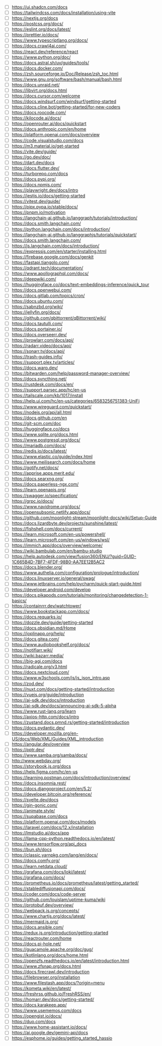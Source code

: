 - [ ] https://ui.shadcn.com/docs
- [ ] https://tailwindcss.com/docs/installation/using-vite
- [ ] https://nextjs.org/docs
- [ ] https://postcss.org/docs/
- [ ] https://eslint.org/docs/latest/
- [ ] https://prettier.io/docs/
- [ ] https://www.typescriptlang.org/docs/
- [ ] https://docs.crawl4ai.com/
- [ ] https://react.dev/reference/react
- [ ] https://www.python.org/doc/
- [ ] https://docs.astral.sh/uv/guides/tools/
- [ ] https://docs.docker.com/
- [ ] https://zsh.sourceforge.io/Doc/Release/zsh_toc.html
- [ ] https://www.gnu.org/software/bash/manual/bash.html
- [ ] https://docs.unraid.net/
- [ ] https://libvirt.org/docs.html
- [ ] https://docs.cursor.com/welcome
- [ ] https://docs.windsurf.com/windsurf/getting-started
- [ ] https://docs.cline.bot/getting-started/for-new-coders
- [ ] https://docs.roocode.com/
- [ ] https://kilocode.ai/docs/
- [ ] https://openrouter.ai/docs/quickstart
- [ ] https://docs.anthropic.com/en/home
- [ ] https://platform.openai.com/docs/overview
- [ ] https://code.visualstudio.com/docs
- [ ] https://m3.material.io/get-started
- [ ] https://vite.dev/guide/
- [ ] https://go.dev/doc/
- [ ] https://dart.dev/docs
- [ ] https://docs.flutter.dev/
- [ ] https://turborepo.com/docs
- [ ] https://docs.pypi.org/
- [ ] https://docs.npmjs.com/
- [ ] https://playwright.dev/docs/intro
- [ ] https://jestjs.io/docs/getting-started
- [ ] https://vitest.dev/guide/
- [ ] https://pipx.pypa.io/stable/docs/
- [ ] https://pnpm.io/motivation
- [ ] https://langchain-ai.github.io/langgraph/tutorials/introduction/
- [ ] https://docs.smith.langchain.com/
- [ ] https://python.langchain.com/docs/introduction/
- [ ] https://langchain-ai.github.io/langgraphjs/tutorials/quickstart/
- [ ] https://docs.smith.langchain.com/
- [ ] https://js.langchain.com/docs/introduction/
- [ ] https://expressjs.com/en/starter/installing.html
- [ ] https://firebase.google.com/docs/genkit
- [ ] https://fastapi.tiangolo.com/
- [ ] https://qdrant.tech/documentation/
- [ ] https://www.apollographql.com/docs/
- [ ] https://deepwiki.com/
- [ ] https://huggingface.co/docs/text-embeddings-inference/quick_tour
- [ ] https://docs.openwebui.com/
- [ ] https://docs.gitlab.com/topics/cron/
- [ ] https://docs.ubuntu.com/
- [ ] https://sabnzbd.org/wiki/
- [ ] https://jellyfin.org/docs/
- [ ] https://github.com/qbittorrent/qBittorrent/wiki/
- [ ] https://docs.tautulli.com/
- [ ] https://docs.portainer.io/
- [ ] https://docs.overseerr.dev/
- [ ] https://prowlarr.com/docs/api/
- [ ] https://radarr.video/docs/api/
- [ ] https://sonarr.tv/docs/api/
- [ ] https://trash-guides.info/
- [ ] https://support.plex.tv/articles/
- [ ] https://docs.warp.dev/
- [ ] https://bitwarden.com/help/password-manager-overview/
- [ ] https://docs.syncthing.net/
- [ ] https://rustdesk.com/docs/en/
- [ ] https://support.parsec.app/hc/en-us
- [ ] https://tailscale.com/kb/1017/install
- [ ] https://help.ui.com/hc/en-us/categories/6583256751383-UniFi
- [ ] https://www.wireguard.com/quickstart/
- [ ] https://nodejs.org/api/all.html
- [ ] https://docs.github.com/en
- [ ] https://git-scm.com/doc
- [ ] https://huggingface.co/docs
- [ ] https://www.sqlite.org/docs.html
- [ ] https://www.postgresql.org/docs/
- [ ] https://mariadb.com/docs/
- [ ] https://redis.io/docs/latest/
- [ ] https://www.elastic.co/guide/index.html
- [ ] https://www.meilisearch.com/docs/home
- [ ] https://gotify.net/docs/
- [ ] https://apprise.apps.merit.edu/
- [ ] https://docs.searxng.org/
- [ ] https://docs.paperless-ngx.com/
- [ ] https://learn.openapis.org/
- [ ] https://swagger.io/specification/
- [ ] https://grpc.io/docs/
- [ ] https://www.navidrome.org/docs/
- [ ] https://opensubsonic.netlify.app/docs/
- [ ] https://github.com/moonlight-stream/moonlight-docs/wiki/Setup-Guide
- [ ] https://docs.lizardbyte.dev/projects/sunshine/latest/
- [ ] https://fishshell.com/docs/current/
- [ ] https://learn.microsoft.com/en-us/powershell/
- [ ] https://learn.microsoft.com/en-us/windows/wsl/
- [ ] https://immich.app/docs/overview/welcome/
- [ ] https://wiki.bambulab.com/en/bambu-studio
- [ ] https://help.autodesk.com/view/fusion360/ENU/?guid=GUID-1C665B4D-7BF7-4FDF-98B0-AA7EE12B5AC2
- [ ] https://docs.blender.org/
- [ ] https://www.authelia.com/configuration/prologue/introduction/
- [ ] https://docs.linuxserver.io/general/swag/
- [ ] https://www.jetbrains.com/help/pycharm/quick-start-guide.html
- [ ] https://developer.android.com/develop
- [ ] https://docs.pikapods.com/tutorials/monitoring/changedetection-1-basics/
- [ ] https://containrrr.dev/watchtower/
- [ ] https://www.bookstackapp.com/docs/
- [ ] https://docs.requarks.io/
- [ ] https://dozzle.dev/guide/getting-started
- [ ] https://docs.obsidian.md/Home
- [ ] https://joplinapp.org/help/
- [ ] https://docs.gitea.com/
- [ ] https://www.audiobookshelf.org/docs/
- [ ] https://notifiarr.wiki/
- [ ] https://wiki.bazarr.media/
- [ ] https://big-agi.com/docs
- [ ] https://radicale.org/v3.html
- [ ] https://docs.nextcloud.com/
- [ ] https://www.w3schools.com/js/js_json_intro.asp
- [ ] https://zod.dev/
- [ ] https://nuxt.com/docs/getting-started/introduction
- [ ] https://vuejs.org/guide/introduction
- [ ] https://ai-sdk.dev/docs/introduction
- [ ] https://ai-sdk.dev/docs/announcing-ai-sdk-5-alpha
- [ ] https://www.rust-lang.org/learn
- [ ] https://axios-http.com/docs/intro
- [ ] https://zustand.docs.pmnd.rs/getting-started/introduction
- [ ] https://docs.pydantic.dev/
- [ ] https://developer.mozilla.org/en-US/docs/Web/XML/Guides/XML_introduction
- [ ] https://angular.dev/overview
- [ ] https://pptr.dev/
- [ ] https://www.samba.org/samba/docs/
- [ ] http://www.webdav.org/
- [ ] https://storybook.js.org/docs
- [ ] https://help.figma.com/hc/en-us
- [ ] https://learning.postman.com/docs/introduction/overview/
- [ ] https://docs.insomnia.rest/
- [ ] https://docs.djangoproject.com/en/5.2/
- [ ] https://developer.bitcoin.org/reference/
- [ ] https://svelte.dev/docs
- [ ] https://gin-gonic.com/
- [ ] https://animate.style/
- [ ] https://supabase.com/docs
- [ ] https://platform.openai.com/docs/models
- [ ] https://laravel.com/docs/12.x/installation
- [ ] https://lmstudio.ai/docs/app
- [ ] https://llama-cpp-python.readthedocs.io/en/latest/
- [ ] https://www.tensorflow.org/api_docs
- [ ] https://bun.sh/docs
- [ ] https://classic.yarnpkg.com/lang/en/docs/
- [ ] https://docs.comfy.org/
- [ ] https://learn.netdata.cloud/
- [ ] https://grafana.com/docs/loki/latest/
- [ ] https://grafana.com/docs/
- [ ] https://prometheus.io/docs/prometheus/latest/getting_started/
- [ ] https://stablediffusionapi.com/docs/
- [ ] https://coder.com/docs/code-server
- [ ] https://github.com/louislam/uptime-kuma/wiki
- [ ] https://protobuf.dev/overview/
- [ ] https://webpack.js.org/concepts/
- [ ] https://www.chartjs.org/docs/latest/
- [ ] https://mermaid.js.org/
- [ ] https://docs.ansible.com/
- [ ] https://redux.js.org/introduction/getting-started
- [ ] https://reactrouter.com/home
- [ ] https://docs.pi-hole.net/
- [ ] https://guacamole.apache.org/doc/gug/
- [ ] https://kotlinlang.org/docs/home.html
- [ ] https://openzfs.readthedocs.io/en/latest/introduction.html
- [ ] https://www.zfsnap.org/docs.html
- [ ] https://docs.firecrawl.dev/introduction
- [ ] https://filebrowser.org/installation
- [ ] https://www.filestash.app/docs/?origin=menu
- [ ] https://kometa.wiki/en/latest/
- [ ] https://freshrss.github.io/FreshRSS/en/
- [ ] https://homarr.dev/docs/getting-started/ 
- [ ] https://docs.karakeep.app/
- [ ] https://www.usememos.com/docs
- [ ] https://opengist.io/docs/
- [ ] https://duo.com/docs
- [ ] https://www.home-assistant.io/docs/
- [ ] https://ai.google.dev/gemini-api/docs
- [ ] https://esphome.io/guides/getting_started_hassio
